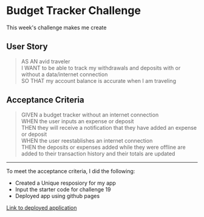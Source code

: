 # Budget Tracker Challenge
This week's challenge makes me create

## User Story
> AS AN avid traveler\
> I WANT to be able to track my withdrawals and deposits with or without a data/internet connection\
> SO THAT my account balance is accurate when I am traveling 


## Acceptance Criteria
> GIVEN a budget tracker without an internet connection\
> WHEN the user inputs an expense or deposit\
> THEN they will receive a notification that they have added an expense or deposit\
> WHEN the user reestablishes an internet connection\
> THEN the deposits or expenses added while they were offline are added to their transaction history and their totals are updated

---

To meet the acceptance criteria, I did the following:
-  Created a Unique resposiory for my app
-  Input the starter code for challenge 19
-  Deployed app using github pages

[Link to deployed application]()
